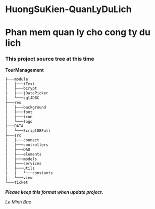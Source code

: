 # HuongSuKien-QuanLyDuLich

<h1>Phan mem quan ly cho cong ty du lich </h1>
<h3>This project source tree at this time</h3>

<b>TourManagement</b>

```bash
├───module
│   ├───iText
│   ├───bCrypt
│   ├───jDatePicker
│   └───sqlJDBC
├───res
│   ├───background
│   ├───font
│   ├───icon
│   └───logo
├───DATA
│   └───ScriptDBFull
├───src
│   ├───connect
│   ├───controllers
│   ├───DAO
│   ├───elements
│   ├───models
│   ├───services
│   ├───utils
│   │   └───constants
│   └───view
└───ticket
```

<b><i>Please keep this format when update project.</i></b>

<i>Le Minh Bao</i>
